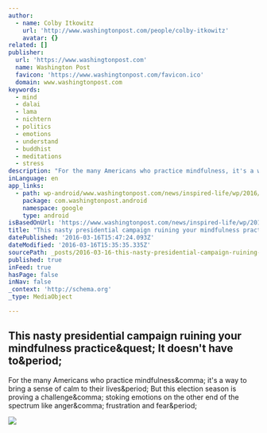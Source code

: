 ```yaml
---
author:
  - name: Colby Itkowitz
    url: 'http://www.washingtonpost.com/people/colby-itkowitz'
    avatar: {}
related: []
publisher:
  url: 'https://www.washingtonpost.com'
  name: Washington Post
  favicon: 'https://www.washingtonpost.com/favicon.ico'
  domain: www.washingtonpost.com
keywords:
  - mind
  - dalai
  - lama
  - nichtern
  - politics
  - emotions
  - understand
  - buddhist
  - meditations
  - stress
description: "For the many Americans who practice mindfulness, it's a way to bring a sense of calm to their lives. But this election season is proving a challenge, stoking emotions on the other end of the spectrum like anger, frustration and fear."
inLanguage: en
app_links:
  - path: wp-android/www.washingtonpost.com/news/inspired-life/wp/2016/03/16/this-nasty-presidential-campaign-ruining-your-mindfulness-practice-it-doesnt-have-to/
    package: com.washingtonpost.android
    namespace: google
    type: android
isBasedOnUrl: 'https://www.washingtonpost.com/news/inspired-life/wp/2016/03/16/this-nasty-presidential-campaign-ruining-your-mindfulness-practice-it-doesnt-have-to/'
title: "This nasty presidential campaign ruining your mindfulness practice? It doesn't have to."
datePublished: '2016-03-16T15:47:24.093Z'
dateModified: '2016-03-16T15:35:35.335Z'
sourcePath: _posts/2016-03-16-this-nasty-presidential-campaign-ruining-your-mindfulness-pr.md
published: true
inFeed: true
hasPage: false
inNav: false
_context: 'http://schema.org'
_type: MediaObject

---
```

<article style=""><h1>This nasty presidential campaign ruining your mindfulness practice&amp;quest; It doesn't have to&amp;period;</h1><p>For the many Americans who practice mindfulness&amp;comma; it's a way to bring a sense of calm to their lives&amp;period; But this election season is proving a challenge&amp;comma; stoking emotions on the other end of the spectrum like anger&amp;comma; frustration and fear&amp;period;</p><img src="http://www.washingtonpost.com/news/inspired-life/wp-content/uploads/sites/44/2016/03/timryan-e1458093636559.jpg" /></article>